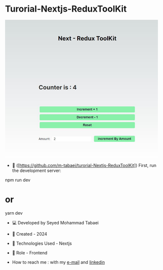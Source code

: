# Turorial-Nextjs-ReduxToolKit



![HomePage](https://github.com/m-tabaei/turorial-Nextjs-ReduxToolKit/blob/main/Redux.JPG?raw=true)
- 🔗 ([https://github.com/m-tabaei/turorial-Nextjs-ReduxToolKit])
First, run the development server:

npm run dev
# or
yarn dev
- 💻 Developed by Seyed Mohammad Tabaei
- 📆 Created - 2024
- 🔧 Technologies Used - Nextjs
- 🧑‍ Role - Frontend

- How to reach me : with my [e-mail](https://www.m-tabaie@gmail.com) and [linkedin](https://www.linkedin.com/in/mohammad-tabaei/)

